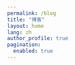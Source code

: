 ```yaml
---
permalink: /blog
title: "博客"
layout: home
lang: zh
author_profile: true
pagination:
  enabled: true
---
```

